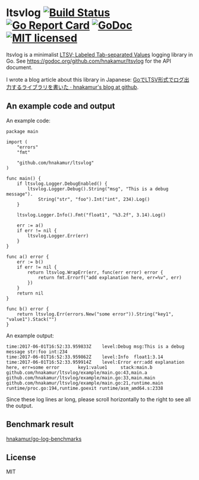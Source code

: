 ltsvlog [![Build Status](https://travis-ci.org/hnakamur/ltsvlog.png)](https://travis-ci.org/hnakamur/ltsvlog) [![Go Report Card](https://goreportcard.com/badge/github.com/hnakamur/ltsvlog)](https://goreportcard.com/report/github.com/hnakamur/ltsvlog) [![GoDoc](https://godoc.org/github.com/hnakamur/ltsvlog?status.svg)](https://godoc.org/github.com/hnakamur/ltsvlog) [![MIT licensed](https://img.shields.io/badge/license-MIT-blue.svg)](https://raw.githubusercontent.com/hyperium/hyper/master/LICENSE)
=======

ltsvlog is a minimalist [LTSV; Labeled Tab-separated Values](http://ltsv.org/) logging library in Go.
See https://godoc.org/github.com/hnakamur/ltsvlog for the API document.

I wrote a blog article about this library in Japanese: [GoでLTSV形式でログ出力するライブラリを書いた · hnakamur's blog at github](http://hnakamur.github.io/blog/2016/06/13/wrote_go_ltsvlog_library/).

## An example code and output

An example code:

```
package main

import (
	"errors"
	"fmt"

	"github.com/hnakamur/ltsvlog"
)

func main() {
	if ltsvlog.Logger.DebugEnabled() {
		ltsvlog.Logger.Debug().String("msg", "This is a debug message").
			String("str", "foo").Int("int", 234).Log()
	}

	ltsvlog.Logger.Info().Fmt("float1", "%3.2f", 3.14).Log()

	err := a()
	if err != nil {
		ltsvlog.Logger.Err(err)
	}
}

func a() error {
	err := b()
	if err != nil {
		return ltsvlog.WrapErr(err, func(err error) error {
			return fmt.Errorf("add explanation here, err=%v", err)
		})
	}
	return nil
}

func b() error {
	return ltsvlog.Err(errors.New("some error")).String("key1", "value1").Stack("")
}
```

An example output:

```
time:2017-06-01T16:52:33.959833Z	level:Debug	msg:This is a debug message	str:foo	int:234
time:2017-06-01T16:52:33.959862Z	level:Info	float1:3.14
time:2017-06-01T16:52:33.959914Z	level:Error	err:add explanation here, err=some error       key1:value1     stack:main.b github.com/hnakamur/ltsvlog/example/main.go:43,main.a github.com/hnakamur/ltsvlog/example/main.go:33,main.main github.com/hnakamur/ltsvlog/example/main.go:21,runtime.main runtime/proc.go:194,runtime.goexit runtime/asm_amd64.s:2338
```

Since these log lines ar long, please scroll horizontally to the right to see all the output.

## Benchmark result
[hnakamur/go-log-benchmarks](https://github.com/hnakamur/go-log-benchmarks)

## License
MIT
